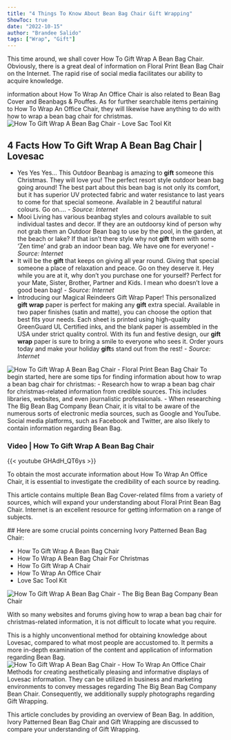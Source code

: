```yaml
---
title: "4 Things To Know About Bean Bag Chair Gift Wrapping"
ShowToc: true 
date: "2022-10-15"
author: "Brandee Salido" 
tags: ["Wrap", "Gift"]
---
```


	
This time around, we shall cover How To Gift Wrap A Bean Bag Chair. Obviously, there is a great deal of information on Floral Print Bean Bag Chair on the Internet. The rapid rise of social media facilitates our ability to acquire knowledge.

information about How To Wrap An Office Chair is also related to Bean Bag Cover and Beanbags & Pouffes. As for further searchable items pertaining to How To Wrap An Office Chair, they will likewise have anything to do with how to wrap a bean bag chair for christmas.
<img loading="lazy" src="https://cdn.thisiswhyimbroke.com/images/giant-snorlax-hand-knit-bean-bag-knotagainbyamina-640x533.jpg" onerror="this.onerror=null;this.src='https://blogger.googleusercontent.com/img/a/AVvXsEhe7F7TRXHtjiKvHb5vS7DmnxvpHiDyoYyYvm1nHB3Qp2_w3BnM6A2eq4v7FYxCC9bfZt3a9vIMtAYEKUiaDQbHMg-ViyGmRIj39MLp0bGFfgfYw1Dc9q_H-T0wiTm3l0Uq42dETrN9eC8aGJ9_IORZsxST1AcLR7np1koOfcc7tnHa4S8Mwz_xD9d0=s16000';" alt="How To Gift Wrap A Bean Bag Chair - Love Sac Tool Kit" >

## 4 Facts How To Gift Wrap A Bean Bag Chair | Lovesac
-   Yes Yes Yes… This Outdoor Beanbag is amazing to **gift** someone this Christmas. They will love you! The perfect resort style outdoor bean bag going around! The best part about this bean bag is not only its comfort, but it has superior UV protected fabric and water resistance to last years to come for that special someone. Available in 2 beautiful natural colours. Go on…. - <cite>Source: Internet</cite>
-   Mooi Living has various beanbag styles and colours available to suit individual tastes and decor. If they are an outdoorsy kind of person why not grab them an Outdoor Bean bag to use by the pool, in the garden, at the beach or lake? If that isn’t there style why not **gift** them with some ‘Zen time’ and grab an indoor bean bag. We have one for everyone! - <cite>Source: Internet</cite>
-   It will be the **gift** that keeps on giving all year round. Giving that special someone a place of relaxation and peace. Go on they deserve it. Hey while you are at it, why don’t you purchase one for yourself? Perfect for your Mate, Sister, Brother, Partner and Kids. I mean who doesn’t love a good bean bag! - <cite>Source: Internet</cite>
-   Introducing our Magical Reindeers Gift Wrap Paper! This personalized **gift** **wrap** paper is perfect for making any **gift** extra special. Available in two paper finishes (satin and matte), you can choose the option that best fits your needs. Each sheet is printed using high-quality GreenGuard UL Certified inks, and the blank paper is assembled in the USA under strict quality control. With its fun and festive design, our **gift** **wrap** paper is sure to bring a smile to everyone who sees it. Order yours today and make your holiday **gift**s stand out from the rest! - <cite>Source: Internet</cite>


<img loading="lazy" src="https://i.etsystatic.com/25337535/r/il/f5febd/2891595108/il_1588xN.2891595108_9j05.jpg" onerror="this.onerror=null;this.src='https://blogger.googleusercontent.com/img/a/AVvXsEhe7F7TRXHtjiKvHb5vS7DmnxvpHiDyoYyYvm1nHB3Qp2_w3BnM6A2eq4v7FYxCC9bfZt3a9vIMtAYEKUiaDQbHMg-ViyGmRIj39MLp0bGFfgfYw1Dc9q_H-T0wiTm3l0Uq42dETrN9eC8aGJ9_IORZsxST1AcLR7np1koOfcc7tnHa4S8Mwz_xD9d0=s16000';" alt="How To Gift Wrap A Bean Bag Chair - Floral Print Bean Bag Chair" >
To begin started, here are some tips for finding information about how to wrap a bean bag chair for christmas:
- Research how to wrap a bean bag chair for christmas-related information from credible sources. This includes libraries, websites, and even journalistic professionals.
- When researching The Big Bean Bag Company Bean Chair, it is vital to be aware of the numerous sorts of electronic media sources, such as Google and YouTube. Social media platforms, such as Facebook and Twitter, are also likely to contain information regarding Bean Bag.

### Video | How To Gift Wrap A Bean Bag Chair
{{< youtube GHAdH_QT6ys >}} 

To obtain the most accurate information about How To Wrap An Office Chair, it is essential to investigate the credibility of each source by reading.

This article contains multiple Bean Bag Cover-related films from a variety of sources, which will expand your understanding about Floral Print Bean Bag Chair. Internet is an excellent resource for getting information on a range of subjects.
<script async="async" data-cfasync="false" src="//normallydemandedalter.com/fe63df3c5408708b15d8dc3d9b206b31/invoke.js"></script>
<div id="container-fe63df3c5408708b15d8dc3d9b206b31"></div>
## Here are some crucial points concerning Ivory Patterned Bean Bag Chair:

- How To Gift Wrap A Bean Bag Chair
- How To Wrap A Bean Bag Chair For Christmas
- How To Gift Wrap A Chair
- How To Wrap An Office Chair
- Love Sac Tool Kit

 <img loading="lazy" src="https://cdn.notonthehighstreet.com/fs/bf/11/4c28-b705-4ca0-a397-f599d7c8c814/original_moroccan-gold-slouchy-bean-bag-chair.jpg" onerror="this.onerror=null;this.src='https://blogger.googleusercontent.com/img/a/AVvXsEhe7F7TRXHtjiKvHb5vS7DmnxvpHiDyoYyYvm1nHB3Qp2_w3BnM6A2eq4v7FYxCC9bfZt3a9vIMtAYEKUiaDQbHMg-ViyGmRIj39MLp0bGFfgfYw1Dc9q_H-T0wiTm3l0Uq42dETrN9eC8aGJ9_IORZsxST1AcLR7np1koOfcc7tnHa4S8Mwz_xD9d0=s16000';" alt="How To Gift Wrap A Bean Bag Chair - The Big Bean Bag Company Bean Chair" >

With so many websites and forums giving how to wrap a bean bag chair for christmas-related information, it is not difficult to locate what you require.

This is a highly unconventional method for obtaining knowledge about Lovesac, compared to what most people are accustomed to. It permits a more in-depth examination of the content and application of information regarding Bean Bag.
<img loading="lazy" src="https://i5.walmartimages.com/asr/57ddcc58-41eb-4b17-9be5-01029312b0cf_1.f44e175fc16d3de9b15a2a99848d7a8e.jpeg" onerror="this.onerror=null;this.src='https://blogger.googleusercontent.com/img/a/AVvXsEhe7F7TRXHtjiKvHb5vS7DmnxvpHiDyoYyYvm1nHB3Qp2_w3BnM6A2eq4v7FYxCC9bfZt3a9vIMtAYEKUiaDQbHMg-ViyGmRIj39MLp0bGFfgfYw1Dc9q_H-T0wiTm3l0Uq42dETrN9eC8aGJ9_IORZsxST1AcLR7np1koOfcc7tnHa4S8Mwz_xD9d0=s16000';" alt="How To Gift Wrap A Bean Bag Chair - How To Wrap An Office Chair" >
Methods for creating aesthetically pleasing and informative displays of Lovesac information. They can be utilized in business and marketing environments to convey messages regarding The Big Bean Bag Company Bean Chair. Consequently, we additionally supply photographs regarding Gift Wrapping.

This article concludes by providing an overview of Bean Bag. In addition, Ivory Patterned Bean Bag Chair and Gift Wrapping are discussed to compare your understanding of Gift Wrapping.
	
	

